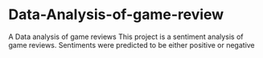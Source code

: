 # Data-Analysis-of-game-review
A Data analysis of game reviews
This project is a sentiment analysis of game reviews. Sentiments were predicted to be either positive or negative
